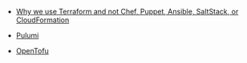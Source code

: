 
- [Why we use Terraform and not Chef, Puppet, Ansible, SaltStack, or CloudFormation](https://blog.gruntwork.io/why-we-use-terraform-and-not-chef-puppet-ansible-saltstack-or-cloudformation-7989dad2865c)

- [Pulumi](https://www.pulumi.com/)

- [OpenTofu](https://opentofu.org/)
